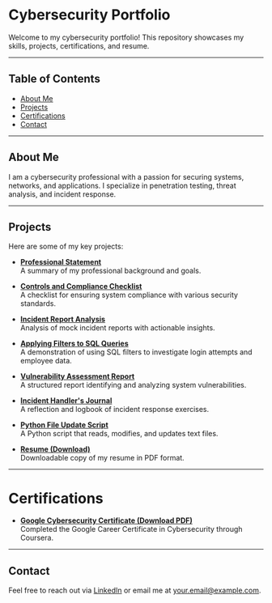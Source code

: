 # Cybersecurity Portfolio

Welcome to my cybersecurity portfolio! This repository showcases my skills, projects, certifications, and resume.

---

## Table of Contents
- [About Me](#about-me)
- [Projects](#projects)
- [Certifications](#certifications)
- [Contact](#contact)

---

## About Me
I am a cybersecurity professional with a passion for securing systems, networks, and applications. I specialize in penetration testing, threat analysis, and incident response.

---

## Projects

Here are some of my key projects:

- **[Professional Statement](https://github.com/mkespi/Portfolio/raw/main/Professional%20Statement.pdf)**  
  A summary of my professional background and goals.

- **[Controls and Compliance Checklist](https://github.com/mkespi/Portfolio/raw/main/Controls%20and%20Compliance%20Checklist.pdf)**  
  A checklist for ensuring system compliance with various security standards.

- **[Incident Report Analysis](https://github.com/mkespi/Portfolio/raw/main/Incident%20Report%20Analysis.pdf)**  
  Analysis of mock incident reports with actionable insights.

- **[Applying Filters to SQL Queries](https://github.com/mkespi/Portfolio/raw/main/Applying%20Filters%20to%20SQL%20Queries.pdf)**  
  A demonstration of using SQL filters to investigate login attempts and employee data.

- **[Vulnerability Assessment Report](https://github.com/mkespi/Portfolio/raw/main/Vulnerability%20Assessment%20Report.pdf)**  
  A structured report identifying and analyzing system vulnerabilities.

- **[Incident Handler's Journal](https://github.com/mkespi/Portfolio/raw/main/Incident%20Handlers%20Journal.pdf)**  
  A reflection and logbook of incident response exercises.

- **[Python File Update Script](https://github.com/mkespi/Portfolio/raw/main/UpdateFileScript.py)**  
  A Python script that reads, modifies, and updates text files.

- **[Resume (Download)](https://github.com/mkespi/Portfolio/raw/main/resume.pdf)**  
  Downloadable copy of my resume in PDF format.

---

# Certifications

- **[Google Cybersecurity Certificate (Download PDF)](https://github.com/mkespi/Portfolio/raw/main/Google_Cybersecurity_Certificate.pdf)**  
  Completed the Google Career Certificate in Cybersecurity through Coursera.

---

## Contact

Feel free to reach out via [LinkedIn](#) or email me at [your.email@example.com](mailto:your.email@example.com).
